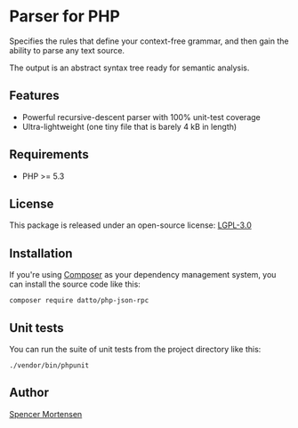 # Parser for PHP

Specifies the rules that define your context-free grammar, and then gain
the ability to parse any text source.

The output is an abstract syntax tree ready for semantic analysis.

## Features

* Powerful recursive-descent parser with 100% unit-test coverage
* Ultra-lightweight (one tiny file that is barely 4 kB in length)

## Requirements

* PHP >= 5.3

## License

This package is released under an open-source license: [LGPL-3.0](https://www.gnu.org/licenses/lgpl-3.0.html)

## Installation

If you're using [Composer](https://getcomposer.org/) as your dependency
management system, you can install the source code like this:
```
composer require datto/php-json-rpc
```

## Unit tests

You can run the suite of unit tests from the project directory like this:
```
./vendor/bin/phpunit
```

## Author

[Spencer Mortensen](http://spencermortensen.com/contact/)
